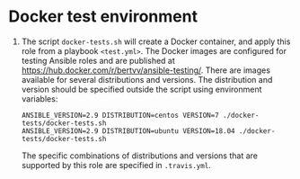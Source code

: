 # Docker test environment

1. The script `docker-tests.sh` will create a Docker container, and apply this role from a playbook `<test.yml>`. The Docker images are configured for testing Ansible roles and are published at <https://hub.docker.com/r/bertvv/ansible-testing/>. There are images available for several distributions and versions. The distribution and version should be specified outside the script using environment variables:

    ```
    ANSIBLE_VERSION=2.9 DISTRIBUTION=centos VERSION=7 ./docker-tests/docker-tests.sh
    ANSIBLE_VERSION=2.9 DISTRIBUTION=ubuntu VERSION=18.04 ./docker-tests/docker-tests.sh
    ```

    The specific combinations of distributions and versions that are supported by this role are specified in `.travis.yml`.
